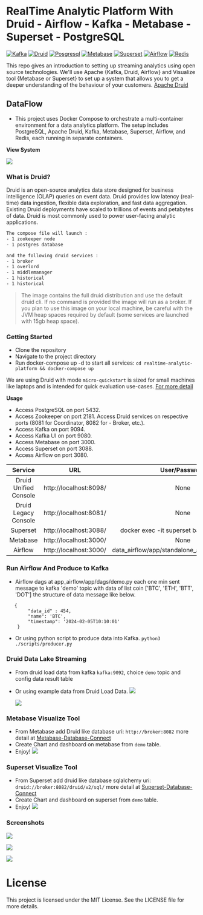 # RealTime Analytic Platform With Druid - Airflow - Kafka - Metabase - Superset - PostgreSQL

[![Kafka](https://img.shields.io/badge/kafka-3.7.0-green)](https://kafka.apache.org/documentation/)
[![Druid](https://img.shields.io/badge/druid-30.0.0-orange)](https://druid.apache.org/docs/latest/design/)
[![Posgresql](https://img.shields.io/badge/postgres-16.1-blue)](https://www.postgresql.org/)
[![Metabase](https://img.shields.io/badge/metabase-0.50.15-green)](https://www.metabase.com/docs/latest/dashboards/start)
[![Superset](https://img.shields.io/badge/Superset-1.4.1-green)](https://superset.apache.org/docs/intro/)
[![Airflow](https://img.shields.io/badge/airflow-2.2.4-green)](https://airflow.apache.org/docs/)
[![Redis](https://img.shields.io/badge/redis-6.2.6-red)](https://redis.io/)

This repo gives an introduction to setting up streaming analytics using open source technologies. We'll use Apache {Kafka, Druid, Airflow} and Visualize tool {Metabase or Superset} to set up a system that allows you to get a deeper understanding of the behaviour of your customers. [Apache Druid](https://github.com/apache/druid)

## DataFlow

- This project uses Docker Compose to orchestrate a multi-container environment for a data analytics platform. The setup includes PostgreSQL, Apache Druid, Kafka, Metabase, Superset, Airflow, and Redis, each running in separate containers.

**View System**

![](./public/kafka-druid-metabase-dataflow.png)

### What is Druid?

Druid is an open-source analytics data store designed for business intelligence (OLAP) queries on event data. Druid provides low latency (real-time) data ingestion, flexible data exploration, and fast data aggregation. Existing Druid deployments have scaled to trillions of events and petabytes of data. Druid is most commonly used to power user-facing analytic applications.

```bash
The compose file will launch :
- 1 zookeeper node
- 1 postgres database

and the following druid services :
- 1 broker
- 1 overlord
- 1 middlemanager
- 1 historical
- 1 historical
```

> The image contains the full druid distribution and use the default druid cli. If no command is provided the image will run as a broker.
> If you plan to use this image on your local machine, be careful with the JVM heap spaces required by default (some services are launched with 15gb heap space).

### Getting Started

- Clone the repository
- Navigate to the project directory
- Run docker-compose up -d to start all services: `cd realtime-analytic-platform && docker-compose up`

We are using Druid with mode `micro-quickstart` is sized for small machines like laptops and is intended for quick evaluation use-cases.
[For more detail](https://druid.apache.org/docs/latest/operations/single-server/#single-server-reference-configurations-deprecated)

**Usage**

- Access PostgreSQL on port 5432.
- Access Zookeeper on port 2181.
  Access Druid services on respective ports (8081 for Coordinator, 8082 for - Broker, etc.).
- Access Kafka on port 9094.
- Access Kafka UI on port 9080.
- Access Metabase on port 3000.
- Access Superset on port 3088.
- Access Airflow on port 3080.

|        Service        |          URL           |                 User/Password                  |
| :-------------------: | :--------------------: | :--------------------------------------------: |
| Druid Unified Console | http://localhost:8098/ |                      None                      |
| Druid Legacy Console  | http://localhost:8081/ |                      None                      |
|       Superset        | http://localhost:3088/ |  docker exec -it superset bash superset-init   |
|       Metabase        | http://localhost:3000/ |                      None                      |
|        Airflow        | http://localhost:3000/ | data_airflow/app/standalone_admin_password.txt |

### Run Airflow And Produce to Kafka

- Airflow dags at app_airflow/app/dags/demo.py each one min sent message to kafka 'demo' topic with data of list coin ['BTC', 'ETH', 'BTT', 'DOT'] the structure of data message like below.

```
   {
        "data_id" : 454,
        "name": 'BTC',
        "timestamp": '2024-02-05T10:10:01'
    }
```

- Or using python script to produce data into Kafka. `python3 ./scripts/producer.py`

### Druid Data Lake Streaming

- From druid load data from kafka `kafka:9092`, choice `demo` topic and config data result table
- Or using example data from Druid Load Data.
  ![](./public/druid_connect.gif)

  ![](./public/architecture.png)

### Metabase Visualize Tool

- From Metabase add Druid like database uri: `http://broker:8082` more detail at [Metabase-Database-Connect](https://www.metabase.com/docs/latest/databases/connections/druid)
- Create Chart and dashboard on metabase from `demo` table.
- Enjoy!
  ![](./public/metabase.png)

### Superset Visualize Tool

- From Superset add druid like database sqlalchemy uri: `druid://broker:8082/druid/v2/sql/` more detail at [Superset-Database-Connect](https://superset.apache.org/docs/databases/db-connection-ui)
- Create Chart and dashboard on superset from `demo` table.
- Enjoy!
  ![](./public/superset.png)

### Screenshots

![](./public/ScreenShot1.png)

![](./public/ScreenShot2.png)

![](./public/ScreenShot3.png)

# License

This project is licensed under the MIT License. See the LICENSE file for more details.
